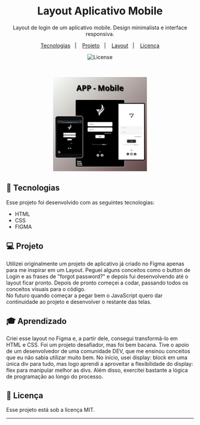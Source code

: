 <h1 align="center"> Layout Aplicativo Mobile</h1>

<p align="center">
Layout de login de um aplicativo mobile. Design minimalista e interface responsiva. 
</p>

<p align="center">
  <a href="#-tecnologias">Tecnologias</a>&nbsp;&nbsp;&nbsp;|&nbsp;&nbsp;&nbsp;
  <a href="#-projeto">Projeto</a>&nbsp;&nbsp;&nbsp;|&nbsp;&nbsp;&nbsp;
  <a href="#-layout">Layout</a>&nbsp;&nbsp;&nbsp;|&nbsp;&nbsp;&nbsp;
  <a href="#memo-licença">Licença</a>
</p>

<p align="center">
  <img alt="License" src="https://img.shields.io/static/v1?label=license&message=MIT&color=49AA26&labelColor=000000">
</p>

<br>

<p align="center">
<img alt="interface-app" src="./assets/APP - LOGIN.png" style="width: 50%;">
</p>

## 🚀 Tecnologias

Esse projeto foi desenvolvido com as seguintes tecnologias:

- HTML
- CSS
- FIGMA 

## 💻 Projeto

Utilizei originalmente um projeto de aplicativo já criado no Figma apenas para me inspirar em um Layout. Peguei alguns conceitos como o button de Login e as frases de "forgot password?" e depois fui desenvolvendo até o layout ficar pronto. Depois de pronto começei a codar, passando todos os conceitos visuais para o código.  
No futuro quando começar a pegar bem o JavaScript quero dar continuidade ao projeto e desenvolver o restante das telas. 

## 🎓 Aprendizado

Criei esse layout no Figma e, a partir dele, consegui transformá-lo em HTML e CSS. Foi um projeto desafiador, mas foi bem bacana. Tive o apoio de um desenvolvedor de uma comunidade DEV, que me ensinou conceitos que eu não sabia utilizar muito bem. No início, usei display: block em uma única div para tudo, mas logo aprendi a aproveitar a flexibilidade do display: flex para manipular melhor as divs. Além disso, exercitei bastante a lógica de programação ao longo do processo.

## :memo: Licença

Esse projeto está sob a licença MIT.

---